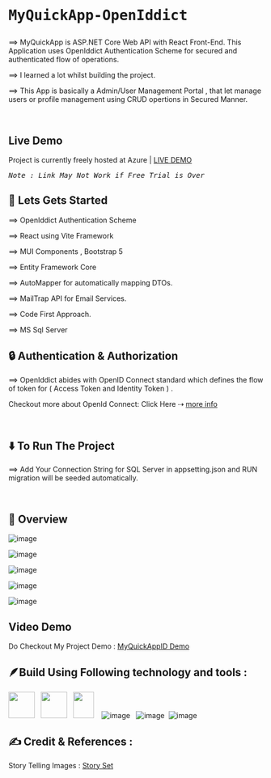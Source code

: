 # <pre>MyQuickApp-OpenIddict </pre>

⟹ MyQuickApp is ASP.NET Core Web API with React Front-End. This Application uses OpenIddict Authentication Scheme for secured and authenticated flow of operations.

⟹ I learned a lot whilst building the project.

⟹ This App is basically a Admin/User Management Portal , that let manage users or profile management using CRUD opertions in Secured Manner. 

<br>

## Live Demo

Project is currently freely hosted at Azure | <a href="https://myquickappapi.azurewebsites.net">LIVE DEMO</a>

<pre><i>Note : Link May Not Work if Free Trial is Over</i></pre>

## 🚀 Lets Gets Started

⟹ OpenIddict Authentication Scheme

⟹ React using Vite Framework 

⟹ MUI Components , Bootstrap 5

⟹ Entity Framework Core

⟹ AutoMapper for automatically mapping DTOs.

⟹ MailTrap API for Email Services.

⟹ Code First Approach.

⟹ MS Sql Server

## 🔒 Authentication & Authorization

⟹ OpenIddict abides with OpenID Connect standard which defines the flow of token for ( Access Token and Identity Token ) .

Checkout more about OpenId Connect: 
Click Here ⇢ <a href="https://openid.net/developers/how-connect-works/">more info</a>

<br>

## ⬇️ To Run The Project

⟹ Add Your Connection String for SQL Server in appsetting.json and RUN migration will be seeded automatically.

<br>


## 🤖 Overview

![image](https://github.com/user-attachments/assets/93188544-3efa-44d0-bb93-2b79cb887c49)

![image](https://github.com/user-attachments/assets/6029bb33-8406-4d2f-a6a9-74a96447c3ea)

![image](https://github.com/user-attachments/assets/e50d4853-ace4-4136-ac8e-0e6ce3d448e2)

![image](https://github.com/user-attachments/assets/7aba8094-c69a-4182-a4cb-ee44a80b13a9)

![image](https://github.com/user-attachments/assets/ef2293c2-c387-4c80-bc76-66d916e3c679)


## Video Demo

Do Checkout My Project Demo : <a href="https://www.youtube.com/watch?v=Y1LIPQb93KM">MyQuickAppID Demo</a>


<!--
## 🪶Project Demo Showcase
Please Visit : <a href="https://youtu.be/u6wYCXrju6w">Project Demo</a>
-->

## 🪶Build Using Following technology and tools :
 <img src="https://upload.wikimedia.org/wikipedia/commons/7/7d/Microsoft_.NET_logo.svg" width="52px" height="52px"/> &nbsp; <img src="https://github.com/coherencez/tech-logos/blob/master/html5.png?raw=true" width="52px" height="52px"/> &nbsp; <img src="https://github.com/coherencez/tech-logos/blob/master/css3.png?raw=true" width="41px" height="52px"/>
&nbsp; &nbsp;![image](https://github.com/user-attachments/assets/99794e36-72d1-49fb-b988-12d95f9f8905)
 &nbsp; ![image](https://github.com/user-attachments/assets/118c24fc-972c-442f-b33c-064a0889e5a0) &nbsp;![image](https://github.com/user-attachments/assets/48928088-da6c-4bdb-bc59-d4046c447eea)



## ✍️ Credit & References :

Story Telling Images : <a href="https://storyset.com/">Story Set</a>
